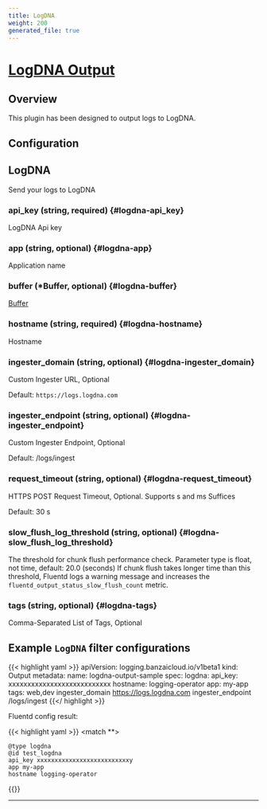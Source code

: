 ```yaml
---
title: LogDNA
weight: 200
generated_file: true
---
```


# [LogDNA Output](https://github.com/logdna/fluent-plugin-logdna)
## Overview
 This plugin has been designed to output logs to LogDNA.

## Configuration
## LogDNA

Send your logs to LogDNA

### api_key (string, required) {#logdna-api_key}

LogDNA Api key 


### app (string, optional) {#logdna-app}

Application name 


### buffer (*Buffer, optional) {#logdna-buffer}

[Buffer](../buffer/) 


### hostname (string, required) {#logdna-hostname}

Hostname 


### ingester_domain (string, optional) {#logdna-ingester_domain}

Custom Ingester URL, Optional

Default: `https://logs.logdna.com`

### ingester_endpoint (string, optional) {#logdna-ingester_endpoint}

Custom Ingester Endpoint, Optional

Default: /logs/ingest

### request_timeout (string, optional) {#logdna-request_timeout}

HTTPS POST Request Timeout, Optional. Supports s and ms Suffices

Default: 30 s

### slow_flush_log_threshold (string, optional) {#logdna-slow_flush_log_threshold}

The threshold for chunk flush performance check. Parameter type is float, not time, default: 20.0 (seconds) If chunk flush takes longer time than this threshold, Fluentd logs a warning message and increases the `fluentd_output_status_slow_flush_count` metric. 


### tags (string, optional) {#logdna-tags}

Comma-Separated List of Tags, Optional 





## Example `LogDNA` filter configurations

{{< highlight yaml >}}
apiVersion: logging.banzaicloud.io/v1beta1
kind: Output
metadata:
  name: logdna-output-sample
spec:
  logdna:
    api_key: xxxxxxxxxxxxxxxxxxxxxxxxxxx
    hostname: logging-operator
    app: my-app
    tags: web,dev
    ingester_domain https://logs.logdna.com
    ingester_endpoint /logs/ingest
{{</ highlight >}}

Fluentd config result:

{{< highlight yaml >}}
<match **>

	@type logdna
	@id test_logdna
	api_key xxxxxxxxxxxxxxxxxxxxxxxxxxy
	app my-app
	hostname logging-operator

</match>
{{</ highlight >}}


---
